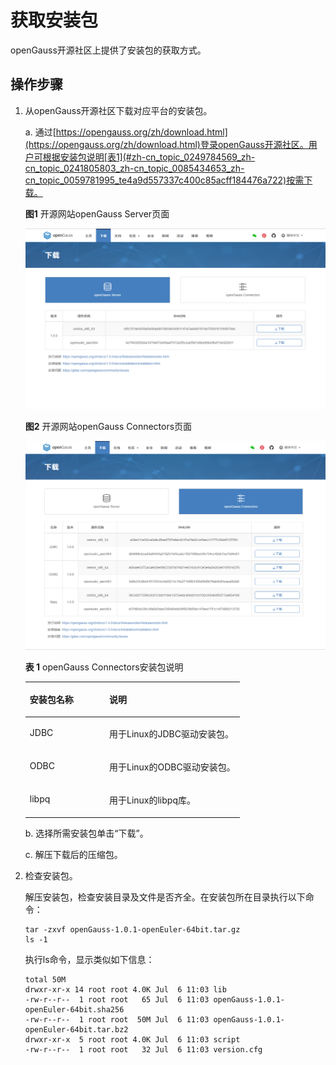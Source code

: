 # 获取安装包<a name="ZH-CN_TOPIC_0270171692"></a>

openGauss开源社区上提供了安装包的获取方式。

## 操作步骤<a name="zh-cn_topic_0249784569_zh-cn_topic_0241802590_zh-cn_topic_0085434667_zh-cn_topic_0059782060_section62223956163549"></a>

1. 从openGauss开源社区下载对应平台的安装包。

   a. 通过[https://opengauss.org/zh/download.html](https://opengauss.org/zh/download.html)登录openGauss开源社区。用户可根据安装包说明[表1](#zh-cn_topic_0249784569_zh-cn_topic_0241805803_zh-cn_topic_0085434653_zh-cn_topic_0059781995_te4a9d557337c400c85acff184476a722)按需下载。

   **图1**  开源网站openGauss Server页面

   ![](figures/zh-cn_image_0260397375.png)

   **图2**  开源网站openGauss Connectors页面

   ![](figures/zh-cn_image_0260397341.png)

   **表 1**  openGauss Connectors安装包说明

   <a name="zh-cn_topic_0249784569_zh-cn_topic_0241805803_zh-cn_topic_0085434653_zh-cn_topic_0059781995_te4a9d557337c400c85acff184476a722"></a>
   <table><thead align="left"><tr id="zh-cn_topic_0249784569_zh-cn_topic_0241805803_zh-cn_topic_0085434653_zh-cn_topic_0059781995_r6e873539a9a948579dd18ac7252c2f16"><th class="cellrowborder" valign="top" width="37.09%" id="mcps1.2.3.1.1"><p id="zh-cn_topic_0249784569_zh-cn_topic_0241805803_zh-cn_topic_0085434653_zh-cn_topic_0059781995_aeb07fb644a9c44c9b5867059f6978c73"><a name="zh-cn_topic_0249784569_zh-cn_topic_0241805803_zh-cn_topic_0085434653_zh-cn_topic_0059781995_aeb07fb644a9c44c9b5867059f6978c73"></a><a name="zh-cn_topic_0249784569_zh-cn_topic_0241805803_zh-cn_topic_0085434653_zh-cn_topic_0059781995_aeb07fb644a9c44c9b5867059f6978c73"></a>安装包名称</p>
   </th>
   <th class="cellrowborder" valign="top" width="62.91%" id="mcps1.2.3.1.2"><p id="zh-cn_topic_0249784569_zh-cn_topic_0241805803_zh-cn_topic_0085434653_zh-cn_topic_0059781995_a6e02d21de44f441f9802f741ccfffa0c"><a name="zh-cn_topic_0249784569_zh-cn_topic_0241805803_zh-cn_topic_0085434653_zh-cn_topic_0059781995_a6e02d21de44f441f9802f741ccfffa0c"></a><a name="zh-cn_topic_0249784569_zh-cn_topic_0241805803_zh-cn_topic_0085434653_zh-cn_topic_0059781995_a6e02d21de44f441f9802f741ccfffa0c"></a>说明</p>
   </th>
   </tr>
   </thead>
   <tbody><tr id="zh-cn_topic_0249784569_zh-cn_topic_0241805803_zh-cn_topic_0085434653_zh-cn_topic_0059781995_r175ab443930247f1a14e55b0a76ef425"><td class="cellrowborder" valign="top" width="37.09%" headers="mcps1.2.3.1.1 "><p id="zh-cn_topic_0249784569_zh-cn_topic_0241805803_zh-cn_topic_0085434653_zh-cn_topic_0059781995_a382ad5075b02419a99cc5c5894ee3dc8"><a name="zh-cn_topic_0249784569_zh-cn_topic_0241805803_zh-cn_topic_0085434653_zh-cn_topic_0059781995_a382ad5075b02419a99cc5c5894ee3dc8"></a><a name="zh-cn_topic_0249784569_zh-cn_topic_0241805803_zh-cn_topic_0085434653_zh-cn_topic_0059781995_a382ad5075b02419a99cc5c5894ee3dc8"></a>JDBC</p>
   </td>
   <td class="cellrowborder" valign="top" width="62.91%" headers="mcps1.2.3.1.2 "><p id="zh-cn_topic_0249784569_zh-cn_topic_0241805803_zh-cn_topic_0085434653_zh-cn_topic_0059781995_a30fe42f57dff4354a4ccdccb34e33005"><a name="zh-cn_topic_0249784569_zh-cn_topic_0241805803_zh-cn_topic_0085434653_zh-cn_topic_0059781995_a30fe42f57dff4354a4ccdccb34e33005"></a><a name="zh-cn_topic_0249784569_zh-cn_topic_0241805803_zh-cn_topic_0085434653_zh-cn_topic_0059781995_a30fe42f57dff4354a4ccdccb34e33005"></a>用于Linux的JDBC驱动安装包。</p>
   </td>
   </tr>
   <tr id="zh-cn_topic_0249784569_zh-cn_topic_0241805803_zh-cn_topic_0085434653_zh-cn_topic_0059781995_rc4332348c8c64404896b4c01435fb5bd"><td class="cellrowborder" valign="top" width="37.09%" headers="mcps1.2.3.1.1 "><p id="zh-cn_topic_0249784569_zh-cn_topic_0241805803_zh-cn_topic_0085434653_zh-cn_topic_0059781995_a95ee6d367d614b419e6a2f47dd8c9cc3"><a name="zh-cn_topic_0249784569_zh-cn_topic_0241805803_zh-cn_topic_0085434653_zh-cn_topic_0059781995_a95ee6d367d614b419e6a2f47dd8c9cc3"></a><a name="zh-cn_topic_0249784569_zh-cn_topic_0241805803_zh-cn_topic_0085434653_zh-cn_topic_0059781995_a95ee6d367d614b419e6a2f47dd8c9cc3"></a>ODBC</p>
   </td>
   <td class="cellrowborder" valign="top" width="62.91%" headers="mcps1.2.3.1.2 "><p id="zh-cn_topic_0249784569_zh-cn_topic_0241805803_zh-cn_topic_0085434653_zh-cn_topic_0059781995_ac74876654f444229b42953321aedd13c"><a name="zh-cn_topic_0249784569_zh-cn_topic_0241805803_zh-cn_topic_0085434653_zh-cn_topic_0059781995_ac74876654f444229b42953321aedd13c"></a><a name="zh-cn_topic_0249784569_zh-cn_topic_0241805803_zh-cn_topic_0085434653_zh-cn_topic_0059781995_ac74876654f444229b42953321aedd13c"></a>用于Linux的ODBC驱动安装包。</p>
   </td>
   </tr>
   <tr id="zh-cn_topic_0249784569_zh-cn_topic_0241805803_zh-cn_topic_0085434653_zh-cn_topic_0059781995_rfcb5e881573c494593bc04c1bca8a09d"><td class="cellrowborder" valign="top" width="37.09%" headers="mcps1.2.3.1.1 "><p id="zh-cn_topic_0249784569_p947205712514"><a name="zh-cn_topic_0249784569_p947205712514"></a><a name="zh-cn_topic_0249784569_p947205712514"></a>libpq</p>
   </td>
   <td class="cellrowborder" valign="top" width="62.91%" headers="mcps1.2.3.1.2 "><p id="zh-cn_topic_0249784569_zh-cn_topic_0241805803_zh-cn_topic_0085434653_zh-cn_topic_0059781995_a1ad6388e500942829101ee341d2ad99e"><a name="zh-cn_topic_0249784569_zh-cn_topic_0241805803_zh-cn_topic_0085434653_zh-cn_topic_0059781995_a1ad6388e500942829101ee341d2ad99e"></a><a name="zh-cn_topic_0249784569_zh-cn_topic_0241805803_zh-cn_topic_0085434653_zh-cn_topic_0059781995_a1ad6388e500942829101ee341d2ad99e"></a>用于Linux的libpq库。</p>
   </td>
   </tr>
   </tbody>
   </table>

   b. 选择所需安装包单击“下载”。

   c. 解压下载后的压缩包。

2.  检查安装包。

    解压安装包，检查安装目录及文件是否齐全。在安装包所在目录执行以下命令：

    ```
    tar -zxvf openGauss-1.0.1-openEuler-64bit.tar.gz
    ls -1
    ```

    执行ls命令，显示类似如下信息：

    ```
    total 50M
    drwxr-xr-x 14 root root 4.0K Jul  6 11:03 lib
    -rw-r--r--  1 root root   65 Jul  6 11:03 openGauss-1.0.1-openEuler-64bit.sha256
    -rw-r--r--  1 root root  50M Jul  6 11:03 openGauss-1.0.1-openEuler-64bit.tar.bz2
    drwxr-xr-x  5 root root 4.0K Jul  6 11:03 script
    -rw-r--r--  1 root root   32 Jul  6 11:03 version.cfg
    
    ```


